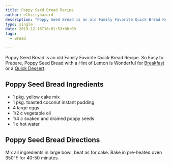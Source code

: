 ```yaml
---
title: Poppy Seed Bread Recipe
author: elkcityhazard
description: "Poppy Seed Bread is an old Family Favorite Quick Bread Recipe. So Easy to Prepare, Poppy Seed Bread with a Hint of Lemon is Wonderful forcBreakfast or a Quick Dessert."
type: single
date: 2019-12-16T16:01:53+00:00
tags: 
  - Bread

---
```

Poppy Seed Bread is an old Family Favorite Quick Bread Recipe. So Easy to Prepare, Poppy Seed Bread with a Hint of Lemon is Wonderful for [Breakfast][1] or a [Quick Dessert][2].

## Poppy Seed Bread Ingredients

  * 1 pkg. yellow cake mix
  * 1 pkg. toasted coconut instant pudding
  * 4 large eggs
  * 1/2 c vegetable oil
  * 1/4 c soaked and drained poppy seeds
  * 1 c hot water

## Poppy Seed Bread Directions

Mix all ingredients in large bowl, beat as for cake. Bake in pre-heated oven 350&#8457; for 40-50 minutes.

 [1]: /wordpress/easy-breakfast-recipes/
 [2]: /wordpress/dessert-recipes/